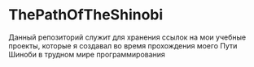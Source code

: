 # ThePathOfTheShinobi
Данный репозиторий служит для хранения ссылок на мои учебные проекты, которые я создавал во время прохождения моего Пути Шиноби в трудном мире программирования
